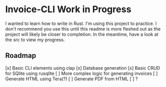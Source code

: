 # Invoice-CLI Work in Progress

I wanted to learn how to write in Rust. I'm using this project to practice. I don't recommend you use this until this readme is more fleshed out as the project will likely be closer to completion. In the meantime, have a look at the src to view my progress.

## Roadmap
[x] Basic CLI elements using clap
[x] Database generation
[x] Basic CRUD for SQlite using rusqlite
[ ] More complex logic for generating invoices
[ ] Generate HTML using Tera(?)
[ ] Generate PDF from HTML
[ ] ?
